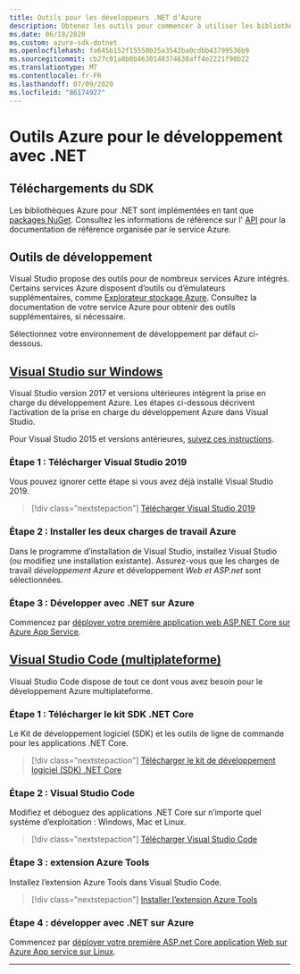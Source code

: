 ```yaml
---
title: Outils pour les développeurs .NET d’Azure
description: Obtenez les outils pour commencer à utiliser les bibliothèques .NET Azure à partir d’un environnement Windows, Linux et Mac.
ms.date: 06/19/2020
ms.custom: azure-sdk-dotnet
ms.openlocfilehash: fa645b152f15550b25a3542ba0cdbb43799536b9
ms.sourcegitcommit: cb27c01a8b0b4630148374638aff4e2221f90b22
ms.translationtype: MT
ms.contentlocale: fr-FR
ms.lasthandoff: 07/09/2020
ms.locfileid: "86174927"
---
```

# <a name="azure-tools-for-developing-with-net"></a>Outils Azure pour le développement avec .NET

## <a name="sdk-downloads"></a>Téléchargements du SDK

Les bibliothèques Azure pour .NET sont implémentées en tant que [packages NuGet](https://www.nuget.org/packages?q=windowsazureofficial). Consultez les informations de référence sur l' [API](/dotnet/api/overview/azure/?view=azure-dotnet) pour la documentation de référence organisée par le service Azure.

## <a name="development-tools"></a>Outils de développement

Visual Studio propose des outils pour de nombreux services Azure intégrés. Certains services Azure disposent d’outils ou d’émulateurs supplémentaires, comme [Explorateur stockage Azure](https://azure.microsoft.com/features/storage-explorer/). Consultez la documentation de votre service Azure pour obtenir des outils supplémentaires, si nécessaire.

Sélectionnez votre environnement de développement par défaut ci-dessous.

## <a name="visual-studio-on-windows"></a>[Visual Studio sur Windows](#tab/vs)

Visual Studio version 2017 et versions ultérieures intègrent la prise en charge du développement Azure. Les étapes ci-dessous décrivent l’activation de la prise en charge du développement Azure dans Visual Studio.

Pour Visual Studio 2015 et versions antérieures, <a href="vs2015-install.md">suivez ces instructions</a>.

### <a name="step-1-download-visual-studio-2019"></a>Étape 1 : Télécharger Visual Studio 2019

Vous pouvez ignorer cette étape si vous avez déjà installé Visual Studio 2019.

> [!div class="nextstepaction"]
> [Télécharger Visual Studio 2019](https://www.visualstudio.com/downloads/)

### <a name="step-2-install-the-two-azure-workloads"></a>Étape 2 : Installer les deux charges de travail Azure

Dans le programme d’installation de Visual Studio, installez Visual Studio (ou modifiez une installation existante). Assurez-vous que les charges de travail *développement Azure* et développement *Web et ASP.net* sont sélectionnées.

### <a name="step-3-develop-with-net-on-azure"></a>Étape 3 : Développer avec .NET sur Azure

Commencez par [déployer votre première application web ASP.NET Core sur Azure App Service](/azure/app-service-web/app-service-web-get-started-dotnet).

## <a name="visual-studio-code-cross-platform"></a>[Visual Studio Code (multiplateforme)](#tab/vscode)

Visual Studio Code dispose de tout ce dont vous avez besoin pour le développement Azure multiplateforme.

### <a name="step-1-download-the-net-core-sdk"></a>Étape 1 : Télécharger le kit SDK .NET Core

Le Kit de développement logiciel (SDK) et les outils de ligne de commande pour les applications .NET Core.

> [!div class="nextstepaction"]
> [Télécharger le kit de développement logiciel (SDK) .NET Core](https://dotnet.microsoft.com/download)

### <a name="step-2-visual-studio-code"></a>Étape 2 : Visual Studio Code

Modifiez et déboguez des applications .NET Core sur n’importe quel système d’exploitation : Windows, Mac et Linux.

> [!div class="nextstepaction"]
> [Télécharger Visual Studio Code](https://code.visualstudio.com)

### <a name="step-3-azure-tools-extension"></a>Étape 3 : extension Azure Tools

Installez l’extension Azure Tools dans Visual Studio Code.

> [!div class="nextstepaction"]
> [Installer l’extension Azure Tools](https://marketplace.visualstudio.com/items?itemName=ms-vscode.vscode-node-azure-pack)

### <a name="step-4-develop-with-net-on-azure"></a>Étape 4 : développer avec .NET sur Azure

Commencez par [déployer votre première ASP.net Core application Web sur Azure App service sur Linux](/azure/app-service/containers/quickstart-dotnetcore).

---
